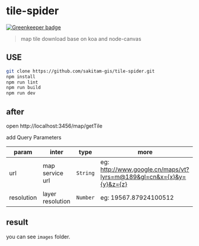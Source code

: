# tile-spider

[![Greenkeeper badge](https://badges.greenkeeper.io/sakitam-gis/tile-spider.svg)](https://greenkeeper.io/)

> map tile download base on koa and node-canvas

## USE

```bash
git clone https://github.com/sakitam-gis/tile-spider.git
npm install
npm run lint
npm run build
npm run dev
```

## after

open http://localhost:3456/map/getTile

add Query Parameters

| param | inter | type | more |
| --- | --- | --- | --- |
| url | map service url | `String` | eg: http://www.google.cn/maps/vt?lyrs=m@189&gl=cn&x={x}&y={y}&z={z} |
| resolution | layer resolution | `Number` | eg: 19567.87924100512 |

## result

you can see ``images`` folder.

